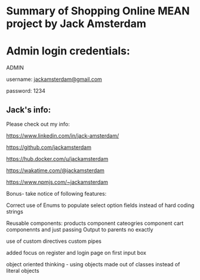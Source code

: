 # Summary of Shopping Online MEAN project by Jack Amsterdam

# Admin login credentials:

ADMIN

username: jackamsterdam@gmail.com

password: 1234

## Jack's info:

Please check out my info:

https://www.linkedin.com/in/jack-amsterdam/

https://github.com/jackamsterdam

https://hub.docker.com/u/jackamsterdam

https://wakatime.com/@jackamsterdam

https://www.npmjs.com/~jackamsterdam

Bonus- take notice of following features:

Correct use of Enums to populate select option fields instead of hard coding strings

Reusable components: products component cateogries component cart componennts and just passing Output to parents no exactly

use of custom directives custom pipes

added focus on register and login page on first input box

object oriented thinking - using objects made out of classes instead of literal objects
